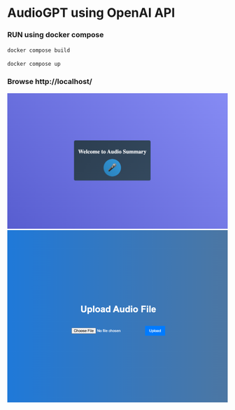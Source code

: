 # AudioGPT using OpenAI API

### RUN using docker compose

`docker compose build`

`docker compose up`

### Browse http://localhost/


![home page](homepage.png)
![upload page](uploadpage.png)